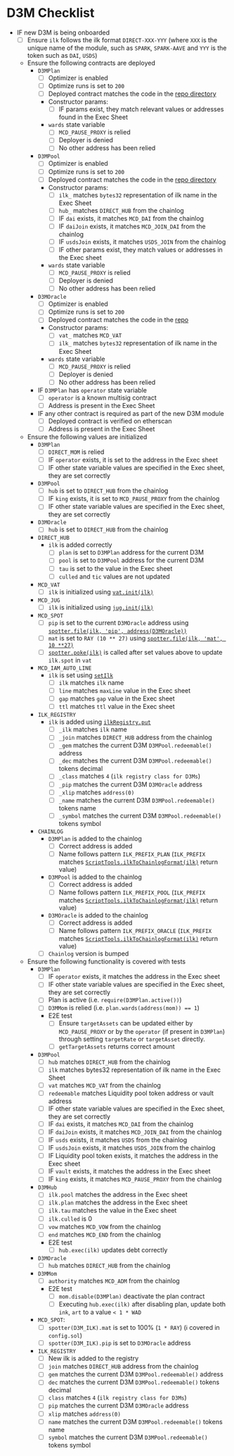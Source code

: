 # D3M Checklist

- IF new D3M is being onboarded
  - [ ] Ensure `ilk` follows the ilk format `DIRECT-XXX-YYY` (where `XXX` is the unique name of the module, such as `SPARK`, `SPARK-AAVE` and `YYY` is the token such as `DAI`, `USDS`)
  - Ensure the following contracts are deployed
    - `D3MPlan`
      - [ ] Optimizer is enabled
      - [ ] Optimize runs is set to `200`
      - [ ] Deployed contract matches the code in the [repo directory](https://github.com/makerdao/dss-direct-deposit/tree/master/src/plans)
      - Constructor params:
        - [ ] IF params exist, they match relevant values or addresses found in the Exec Sheet
      - `wards` state variable
        - [ ] `MCD_PAUSE_PROXY` is relied 
        - [ ] Deployer is denied
        - [ ] No other address has been relied
    - `D3MPool`
      - [ ] Optimizer is enabled
      - [ ] Optimize runs is set to `200`
      - [ ] Deployed contract matches the code in the [repo directory](https://github.com/makerdao/dss-direct-deposit/tree/master/src/pools)
      - Constructor params:
        - [ ] `ilk_` matches `bytes32` representation of ilk name in the Exec Sheet
        - [ ] `hub_` matches `DIRECT_HUB` from the chainlog
        - [ ] IF `dai` exists, it matches `MCD_DAI` from the chainlog
        - [ ] IF `daiJoin` exists, it matches `MCD_JOIN_DAI` from the chainlog
        - [ ] IF `usdsJoin` exists, it matches `USDS_JOIN` from the chainlog
        - [ ] IF other params exist, they match values or addresses in the Exec sheet
      - `wards` state variable
        - [ ] `MCD_PAUSE_PROXY` is relied 
        - [ ] Deployer is denied
        - [ ] No other address has been relied
    - `D3MOracle`
      - [ ] Optimizer is enabled
      - [ ] Optimize runs is set to `200`
      - [ ] Deployed contract matches the code in the [repo](https://github.com/makerdao/dss-direct-deposit/blob/master/src/D3MOracle.sol)
      - Constructor params:
        - [ ] `vat_` matches `MCD_VAT`
        - [ ] `ilk_` matches `bytes32` representation of ilk name in the Exec Sheet
      - `wards` state variable
        - [ ] `MCD_PAUSE_PROXY` is relied 
        - [ ] Deployer is denied
        - [ ] No other address has been relied
    - IF `D3MPlan` has `operator` state variable
      - [ ] `operator` is a known multisig contract
      - [ ] Address is present in the Exec Sheet
    - IF any other contract is required as part of the new D3M module
      - [ ] Deployed contract is verified on etherscan
      - [ ] Address is present in the Exec Sheet
  - Ensure the following values are initialized
    - `D3MPlan`
      - [ ] `DIRECT_MOM` is relied
      - [ ] IF `operator` exists, it is set to the address in the Exec sheet
      - [ ] IF other state variable values are specified in the Exec sheet, they are set correctly
    - `D3MPool`
      - [ ] `hub` is set to `DIRECT_HUB` from the chainlog
      - [ ] IF `king` exists, it is set to `MCD_PAUSE_PROXY` from the chainlog
      - [ ] IF other state variable values are specified in the Exec sheet, they are set correctly
    - `D3MOracle`
      - [ ] `hub` is set to `DIRECT_HUB` from the chainlog
    - `DIRECT_HUB`
      - `ilk` is added correctly
        - [ ] `plan` is set to `D3MPlan` address for the current D3M
        - [ ] `pool` is set to `D3MPool` address for the current D3M
        - [ ] `tau` is set to the value in the Exec sheet
        - [ ] `culled` and `tic` values are not updated
    - `MCD_VAT`
      - [ ] `ilk` is initialized using [`vat.init(ilk)`](https://github.com/makerdao/dss/blob/fa4f6630afb0624d04a003e920b0d71a00331d98/src/vat.sol#L100-L103)
    - `MCD_JUG` 
      - [ ] `ilk` is initialized using [`jug.init(ilk)`](https://github.com/makerdao/dss/blob/fa4f6630afb0624d04a003e920b0d71a00331d98/src/jug.sol#L101-L106)
    - `MCD_SPOT`
      - [ ] `pip` is set to the current  `D3MOracle` address using [`spotter.file(ilk, 'pip', address(D3MOracle))`](https://github.com/makerdao/dss/blob/fa4f6630afb0624d04a003e920b0d71a00331d98/src/spot.sol#L81-L85)
      - [ ] `mat` is set to `RAY (10 ** 27)` using [`spotter.file(ilk, 'mat', 10 **27)`](https://github.com/makerdao/dss/blob/fa4f6630afb0624d04a003e920b0d71a00331d98/src/spot.sol#L91-L95)
      - [ ] [`spotter.poke(ilk)`](https://github.com/makerdao/dss/blob/fa4f6630afb0624d04a003e920b0d71a00331d98/src/spot.sol#L98-L103) is called after set values above to update `ilk.spot` in `vat`
    - `MCD_IAM_AUTO_LINE`
      - `ilk` is set using [`setIlk`](https://github.com/makerdao/dss-auto-line/blob/bff7e6cc43dbd7d9a054dd359ef18a1b4d06b6f5/src/DssAutoLine.sol#L81-L86)
        - [ ] `ilk` matches `ilk` name
        - [ ] `line` matches `maxLine` value in the Exec sheet
        - [ ] `gap` matches `gap` value in the Exec sheet
        - [ ] `ttl` matches `ttl` value in the Exec sheet
    - `ILK_REGISTRY`
      - `ilk` is added using [`ilkRegistry.put`](https://github.com/makerdao/ilk-registry/blob/1d65fb6e17c28e9e94ac88f0d8ccad04d8945f3c/src/IlkRegistry.sol#L389-L427) 
        - [ ] `_ilk` matches `ilk` name
        - [ ] `_join` matches `DIRECT_HUB` address from the chainlog
        - [ ] `_gem` matches the current D3M `D3MPool.redeemable()` address
        - [ ] `_dec` matches the current D3M `D3MPool.redeemable()` tokens decimal
        - [ ] `_class` matches `4` (`ilk registry class for D3Ms`)
        - [ ] `_pip` matches the current D3M `D3MOracle` address
        - [ ] `_xlip` matches `address(0)`
        - [ ] `_name` matches the current D3M `D3MPool.redeemable()` tokens name
        - [ ] `_symbol` matches the current D3M `D3MPool.redeemable()` tokens symbol
    - `CHAINLOG`
      - `D3MPlan` is added to the chainlog
        - [ ] Correct address is added
        - [ ] Name follows pattern `ILK_PREFIX_PLAN` (`ILK_PREFIX` matches [`ScriptTools.ilkToChainlogFormat(ilk)`](https://github.com/makerdao/dss-test/blob/36ff4adbcb35760614e0d2df864026991c23d028/src/ScriptTools.sol#L226-L239) return value)
      - `D3MPool` is added to the chainlog
        - [ ] Correct address is added
        - [ ] Name follows pattern `ILK_PREFIX_POOL` (`ILK_PREFIX` matches [`ScriptTools.ilkToChainlogFormat(ilk)`](https://github.com/makerdao/dss-test/blob/36ff4adbcb35760614e0d2df864026991c23d028/src/ScriptTools.sol#L226-L239) return value)
      - `D3MOracle` is added to the chainlog
        - [ ] Correct address is added
        - [ ] Name follows pattern `ILK_PREFIX_ORACLE` (`ILK_PREFIX` matches [`ScriptTools.ilkToChainlogFormat(ilk)`](https://github.com/makerdao/dss-test/blob/36ff4adbcb35760614e0d2df864026991c23d028/src/ScriptTools.sol#L226-L239) return value)
      - [ ] `Chainlog` version is bumped
  - Ensure the following functionality is covered with tests
    - `D3MPlan`
      - [ ] IF `operator` exists, it matches the address in the Exec sheet
      - [ ] IF other state variable values are specified in the Exec sheet, they are set correctly
      - [ ] Plan is active (i.e. `require(D3MPlan.active())`)
      - [ ] `D3MMom` is relied (i.e. `plan.wards(address(mom)) == 1`)
      - E2E test
        - [ ] Ensure `targetAssets` can be updated either by `MCD_PAUSE_PROXY` or by the `operator` (if present in `D3MPlan`) through setting `targetRate` or `targetAsset` directly.
        - [ ] `getTargetAssets` returns correct amount
    - `D3MPool`
      - [ ] `hub` matches `DIRECT_HUB` from the chainlog
      - [ ] `ilk` matches bytes32 representation of ilk name in the Exec Sheet
      - [ ] `vat` matches `MCD_VAT` from the chainlog
      - [ ] `redeemable` matches Liquidity pool token address or vault address
      - [ ] IF other state variable values are specified in the Exec sheet, they are set correctly
      - [ ] IF `dai` exists, it matches `MCD_DAI` from the chainlog
      - [ ] IF `daiJoin` exists, it matches `MCD_JOIN_DAI` from the chainlog
      - [ ] IF `usds` exists, it matches `USDS` from the chainlog
      - [ ] IF `usdsJoin` exists, it matches `USDS_JOIN` from the chainlog
      - [ ] IF Liquidity pool token exists, it matches the address in the Exec sheet
      - [ ] IF `vault` exists, it matches the address in the Exec sheet
      - [ ] IF `king` exists, it matches `MCD_PAUSE_PROXY` from the chainlog
    - `D3MHub`
      - [ ] `ilk.pool` matches the address in the Exec sheet
      - [ ] `ilk.plan` matches the address in the Exec sheet
      - [ ] `ilk.tau` matches the value in the Exec sheet
      - [ ] `ilk.culled` is 0
      - [ ] `vow` matches `MCD_VOW` from the chainlog
      - [ ] `end` matches `MCD_END` from the chainlog
      - E2E test
        - [ ] `hub.exec(ilk)` updates debt correctly
    - `D3MOracle`
      - [ ] `hub` matches `DIRECT_HUB` from the chainlog
    - `D3MMom`
      - [ ] `authority` matches `MCD_ADM` from the chainlog
      - E2E test
        - [ ] `mom.disable(D3MPlan)` deactivate the plan contract
        - [ ] Executing `hub.exec(ilk)` after disabling plan, update both `ink`, `art` to a value `< 1 * WAD`
    - `MCD_SPOT`:
      - [ ] `spotter(D3M_ILK).mat` is set to 100% (`1 * RAY`) (:information_source: covered in `config.sol`)
      - [ ] `spotter(D3M_ILK).pip` is set to `D3MOracle` address 
    - `ILK_REGISTRY`
      - [ ] New ilk is added to the registry
      - [ ] `join` matches `DIRECT_HUB` address from the chainlog
      - [ ] `gem` matches the current D3M `D3MPool.redeemable()` address
      - [ ] `dec` matches the current D3M `D3MPool.redeemable()` tokens decimal
      - [ ] `class` matches `4` (`ilk registry class for D3Ms`)
      - [ ] `pip` matches the current D3M `D3MOracle` address
      - [ ] `xlip` matches `address(0)`
      - [ ] `name` matches the current D3M `D3MPool.redeemable()` tokens name
      - [ ] `symbol` matches the current D3M `D3MPool.redeemable()` tokens symbol
